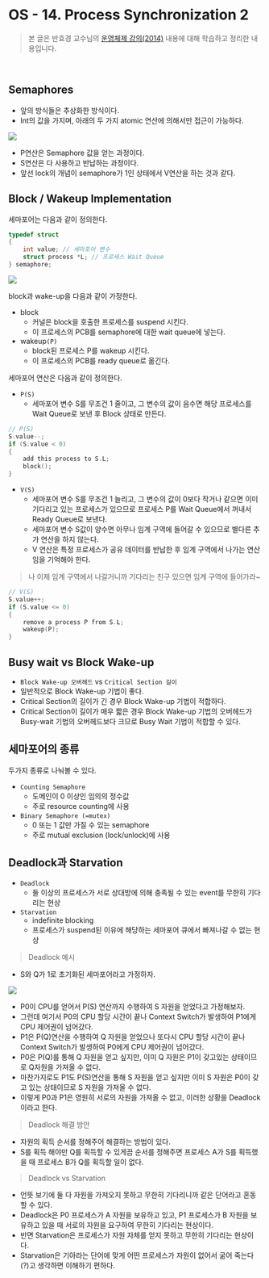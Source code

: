 # OS - 14. Process Synchronization 2

 > 본 글은 반효경 교수님의 [운영체제 강의(2014)](http://www.kocw.net/home/search/kemView.do?kemId=1046323) 내용에 대해 학습하고 정리한 내용입니다. 

</br>

## Semaphores

* 앞의 방식들은 추상화한 방식이다. 
* Int의 값을 가지며, 아래의 두 가지 atomic 연산에 의해서만 접근이 가능하다.

![](https://i.imgur.com/iqTrcYG.png)

* P연산은 Semaphore 값을 얻는 과정이다.
* S연산은 다 사용하고 반납하는 과정이다.
* 앞선 lock의 개념이 semaphore가 1인 상태에서 V연산을 하는 것과 같다.

## Block / Wakeup Implementation

세마포어는 다음과 같이 정의한다.

```c
typedef struct
{
    int value; // 세마포어 변수
    struct process *L; // 프로세스 Wait Queue
} semaphore;
```

![](https://i.imgur.com/CVHoS51.png)

block과 wake-up을 다음과 같이 가정한다.

* block
    * 커널은 block을 호출한 프로세스를 suspend 시킨다.
    * 이 프로세스의 PCB를 semaphore에 대한 wait queue에 넣는다.
* wakeup`(P)`
    * block된 프로세스 P를 wakeup 시킨다.
    * 이 프로세스의 PCB를 ready queue로 옮긴다.

세마포어 연산은 다음과 같이 정의한다.

* `P(S)`
    * 세마포어 변수 S를 무조건 1 줄이고, 그 변수의 값이 음수면 해당 프로세스를 Wait Queue로 보낸 후 Block 상태로 만든다.

```	c
// P(S)
S.value--;
if (S.value < 0)
{
    add this process to S.L;
    block();
}
```

* `V(S)`
    * 세마포어 변수 S를 무조건 1 늘리고, 그 변수의 값이 0보다 작거나 같으면 이미 기다리고 있는 프로세스가 있으므로 프로세스 P를 Wait Queue에서 꺼내서 Ready Queue로 보낸다.
    * 세마포어 변수 S값이 양수면 아무나 임계 구역에 들어갈 수 있으므로 별다른 추가 연산을 하지 않는다.
    * V 연산은 특정 프로세스가 공유 데이터를 반납한 후 임계 구역에서 나가는 연산임을 기억해야 한다.

> 나 이제 임계 구역에서 나갈거니까 기다리는 친구 있으면 임계 구역에 들어가라~

```c
// V(S)
S.value++;
if (S.value <= 0)
{
    remove a process P from S.L;
    wakeup(P);
}
```

## Busy wait vs Block Wake-up

* `Block Wake-up 오버헤드` vs `Critical Section 길이`
* 일반적으로 Block Wake-up 기법이 좋다.
* Critical Section의 길이가 긴 경우 Block Wake-up 기법이 적합하다.
* Critical Section이 길이가 매우 짧은 경우 Block Wake-up 기법의 오버헤드가 Busy-wait 기법의 오버헤드보다 크므로 Busy Wait 기법이 적합할 수 있다.

## 세마포어의 종류

두가지 종류로 나눠볼 수 있다.

* `Counting Semaphore`
    * 도메인이 0 이상인 임의의 정수값
    * 주로 resource counting에 사용
* `Binary Semaphore (=mutex)`
    * 0 또는 1 값만 가질 수 있는 semaphore
    * 주로 mutual exclusion (lock/unlock)에 사용

## Deadlock과 Starvation

* `Deadlock`
    * 둘 이상의 프로세스가 서로 상대방에 의해 충족될 수 있는 event를 무한히 기다리는 현상
* `Starvation`
    * indefinite blocking
    * 프로세스가 suspend된 이유에 해당하는 세마포어 큐에서 빠져나갈 수 없는 현상

> Deadlock 예시

* S와 Q가 1로 초기화된 세마포어라고 가정하자.

![](https://i.imgur.com/mGFYrUM.png)

* P0이 CPU를 얻어서 P(S) 연산까지 수행하여 S 자원을 얻었다고 가정해보자.
* 그런데 여기서 P0의 CPU 할당 시간이 끝나 Context Switch가 발생하여 P1에게 CPU 제어권이 넘어갔다.
* P1은 P(Q)연산을 수행하여 Q 자원을 얻었으나 또다시 CPU 할당 시간이 끝나 Context Switch가 발생하여 P0에게 CPU 제어권이 넘어갔다.
* P0은 P(Q)를 통해 Q 자원을 얻고 싶지만, 이미 Q 자원은 P1이 갖고있는 상태이므로 Q자원을 가져올 수 없다.
* 마찬가지로도 P1도 P(S)연산을 통해 S 자원을 얻고 싶지만 이미 S 자원은 P0이 갖고 있는 상태이므로 S 자원을 가져올 수 없다.
* 이렇게 P0과 P1은 영원히 서로의 자원을 가져올 수 없고, 이러한 상황을 Deadlock이라고 한다.

> Deadlock 해결 방안

* 자원의 획득 순서를 정해주어 해결하는 방법이 있다.
* S를 획득 해야만 Q를 획득할 수 있게끔 순서를 정해주면 프로세스 A가 S를 획득했을 때 프로세스 B가 Q를 획득할 일이 없다.

> Deadlock vs Starvation

* 언뜻 보기에 둘 다 자원을 가져오지 못하고 무한히 기다리니까 같은 단어라고 혼동할 수 있다.
* Deadlock은 P0 프로세스가 A 자원을 보유하고 있고, P1 프로세스가 B 자원을 보유하고 있을 때 서로의 자원을 요구하여 무한히 기다리는 현상이다.
* 반면 Starvation은 프로세스가 자원 자체를 얻지 못하고 무한히 기다리는 현상이다.
* Starvation은 기아라는 단어에 맞게 어떤 프로세스가 자원이 없어서 굶어 죽는다(?)고 생각하면 이해하기 편하다.
